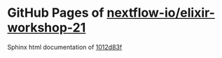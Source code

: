 GitHub Pages of [nextflow-io/elixir-workshop-21](https://github.com/nextflow-io/elixir-workshop-21.git)
===
Sphinx html documentation of [1012d83f](https://github.com/nextflow-io/elixir-workshop-21/tree/1012d83fe1dc375c8ee4351478910ebf792b9e41)
